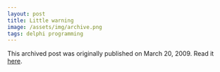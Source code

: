 ```yaml
---
layout: post
title: Little warning
image: /assets/img/archive.png
tags: delphi programming
---
```

This archived post was originally published on March 20, 2009. Read it [here](/alex.ciobanu.org/index8bc8.html).

